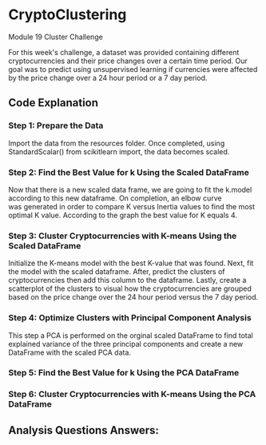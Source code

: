 # CryptoClustering
Module 19 Cluster Challenge

For this week's challenge, a dataset was provided containing different cryptocurrencies and their price changes over a certain time period. Our goal was to predict using unsupervised learning if currencies were affected by the price change over a 24 hour period or a 7 day period. 

## Code Explanation 
### Step 1: Prepare the Data

Import the data from the resources folder. Once completed, using StandardScalar() from scikitlearn import, the data becomes scaled.

### Step 2: Find the Best Value for k Using the Scaled DataFrame

Now that there is a new scaled data frame, we are going to fit the k.model according to this new dataframe. On completion, an elbow curve  
was generated in order to compare K versus Inertia values to find the most optimal K value. According to the graph the best value for K equals 4.

### Step 3: Cluster Cryptocurrencies with K-means Using the Scaled DataFrame

Initialize the K-means model with the best K-value that was found. Next, fit the model with the scaled dataframe. After, predict the clusters of cryptocurrencies then
add this column to the dataframe. Lastly, create a scatterplot of the clusters to visual how the cryptocurrencies are grouped based on the price change over the 24 hour period
versus the 7 day period.

### Step 4: Optimize Clusters with Principal Component Analysis

This step a PCA is performed on the orginal scaled DataFrame to find total explained variance of the three principal components and create a new DataFrame with the 
scaled PCA data.

### Step 5: Find the Best Value for k Using the PCA DataFrame

### Step 6: Cluster Cryptocurrencies with K-means Using the PCA DataFrame

## Analysis Questions Answers:
